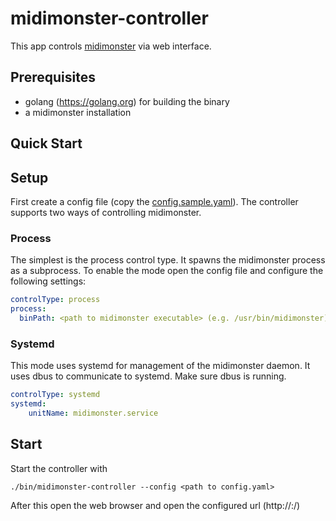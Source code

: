 # midimonster-controller

This app controls [midimonster](https://midimonster.net) via web interface.


## Prerequisites

* golang (https://golang.org) for building the binary
* a midimonster installation

## Quick Start


## Setup

First create a config file (copy the [config.sample.yaml](config.sample.yaml)).
The controller supports two ways of controlling midimonster.

### Process

The simplest is the process control type. It spawns the midimonster process as a subprocess.
To enable the mode open the config file and configure the following settings:

```yaml
controlType: process
process:
  binPath: <path to midimonster executable> (e.g. /usr/bin/midimonster)
```


### Systemd

This mode uses systemd for management of the midimonster daemon.
It uses dbus to communicate to systemd. Make sure dbus is running.

```yaml
controlType: systemd
systemd:
    unitName: midimonster.service
```


## Start

Start the controller with

```
./bin/midimonster-controller --config <path to config.yaml>
```

After this open the web browser and open the configured url (http://<bind>:<port>/)